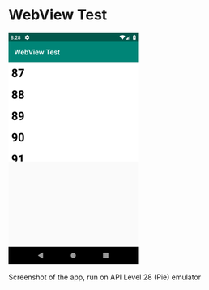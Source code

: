 # WebView Test

![Screenshot](screenshot.png)

Screenshot of the app, run on API Level 28 (Pie) emulator
